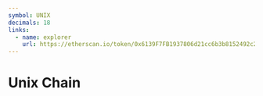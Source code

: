```yaml
---
symbol: UNIX
decimals: 18
links:
  - name: explorer
    url: https://etherscan.io/token/0x6139F7FB1937806d21cc6b3b8152492c21239bdD
---
```


# Unix Chain
